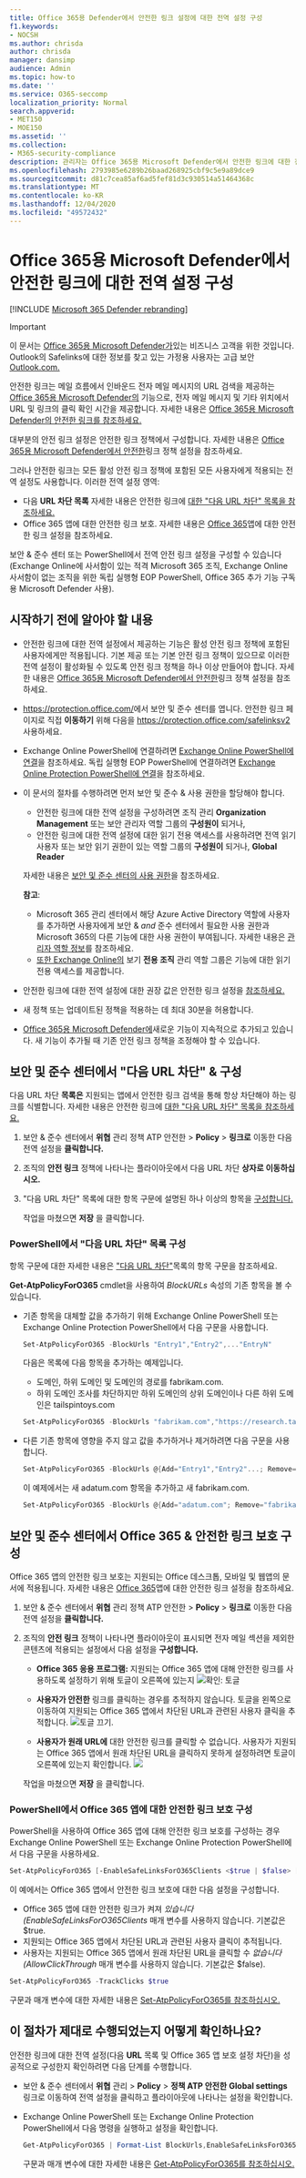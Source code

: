 ```yaml
---
title: Office 365용 Defender에서 안전한 링크 설정에 대한 전역 설정 구성
f1.keywords:
- NOCSH
ms.author: chrisda
author: chrisda
manager: dansimp
audience: Admin
ms.topic: how-to
ms.date: ''
ms.service: O365-seccomp
localization_priority: Normal
search.appverid:
- MET150
- MOE150
ms.assetid: ''
ms.collection:
- M365-security-compliance
description: 관리자는 Office 365용 Microsoft Defender에서 안전한 링크에 대한 전역 설정('다음 URL 차단' 목록 및 Office 365 앱 보호)을 보고 구성하는 방법을 배울 수 있습니다.
ms.openlocfilehash: 2793985e6289b26baad268925cbf9c5e9a89dce9
ms.sourcegitcommit: d81c7cea85af6ad5fef81d3c930514a51464368c
ms.translationtype: MT
ms.contentlocale: ko-KR
ms.lasthandoff: 12/04/2020
ms.locfileid: "49572432"
---
```

# <a name="configure-global-settings-for-safe-links-in-microsoft-defender-for-office-365"></a>Office 365용 Microsoft Defender에서 안전한 링크에 대한 전역 설정 구성

[!INCLUDE [Microsoft 365 Defender rebranding](../includes/microsoft-defender-for-office.md)]

> [!IMPORTANT]
> 이 문서는 [Office 365용 Microsoft Defender가](office-365-atp.md)있는 비즈니스 고객을 위한 것입니다. Outlook의 Safelinks에 대한 정보를 찾고 있는 가정용 사용자는 고급 보안 [Outlook.com.](https://support.microsoft.com/office/882d2243-eab9-4545-a58a-b36fee4a46e2)

안전한 링크는 메일 흐름에서 인바운드 전자 메일 메시지의 URL 검색을 제공하는 [Office 365용 Microsoft Defender의](office-365-atp.md) 기능으로, 전자 메일 메시지 및 기타 위치에서 URL 및 링크의 클릭 확인 시간을 제공합니다. 자세한 내용은 [Office 365용 Microsoft Defender의 안전한 링크를 참조하세요.](atp-safe-links.md)

대부분의 안전 링크 설정은 안전한 링크 정책에서 구성합니다. 자세한 내용은 [Office 365용 Microsoft Defender에서 안전한](set-up-atp-safe-links-policies.md)링크 정책 설정을 참조하세요.

그러나 안전한 링크는 모든 활성 안전 링크 정책에 포함된 모든 사용자에게 적용되는 전역 설정도 사용합니다. 이러한 전역 설정 영역:

- 다음 **URL 차단 목록** 자세한 내용은 안전한 링크에 [대한 "다음 URL 차단" 목록을 참조하세요.](atp-safe-links.md#block-the-following-urls-list-for-safe-links)
- Office 365 앱에 대한 안전한 링크 보호. 자세한 내용은 [Office 365](atp-safe-links.md#safe-links-settings-for-office-365-apps)앱에 대한 안전한 링크 설정을 참조하세요.

보안 & 준수 센터 또는 PowerShell에서 전역 안전 링크 설정을 구성할 수 있습니다(Exchange Online에 사서함이 있는 적격 Microsoft 365 조직, Exchange Online 사서함이 없는 조직을 위한 독립 실행형 EOP PowerShell, Office 365 추가 기능 구독용 Microsoft Defender 사용).

## <a name="what-do-you-need-to-know-before-you-begin"></a>시작하기 전에 알아야 할 내용

- 안전한 링크에 대한 전역 설정에서 제공하는 기능은 활성 안전 링크 정책에 포함된 사용자에게만 적용됩니다. 기본 제공 또는 기본 안전 링크 정책이 있으므로 이러한 전역 설정이 활성화될 수 있도록 안전 링크 정책을 하나 이상 만들어야 합니다. 자세한 내용은 [Office 365용 Microsoft Defender에서 안전한](set-up-atp-safe-links-policies.md)링크 정책 설정을 참조하세요.

- <https://protection.office.com/>에서 보안 및 준수 센터를 엽니다. 안전한 링크 페이지로 직접 **이동하기** 위해 다음을 <https://protection.office.com/safelinksv2> 사용하세요.

- Exchange Online PowerShell에 연결하려면 [Exchange Online PowerShell에 연결](https://docs.microsoft.com/powershell/exchange/connect-to-exchange-online-powershell)을 참조하세요. 독립 실행형 EOP PowerShell에 연결하려면 [Exchange Online Protection PowerShell에 연결](https://docs.microsoft.com/powershell/exchange/connect-to-exchange-online-protection-powershell)을 참조하세요.

- 이 문서의 절차를 수행하려면 먼저 보안 및 준수 & 사용 권한을 할당해야 합니다.
  - 안전한 링크에 대한 전역 설정을 구성하려면 조직 관리 **Organization Management** 또는 보안 관리자 역할 그룹의 **구성원이** 되거나,
  - 안전한 링크에 대한 전역 설정에 대한 읽기 전용 액세스를 사용하려면 전역 읽기 사용자 또는 보안 읽기 권한이 있는 역할 그룹의 **구성원이** 되거나, **Global Reader**

  자세한 내용은 [보안 및 준수 센터의 사용 권한](permissions-in-the-security-and-compliance-center.md)을 참조하세요.

  **참고**:

  - Microsoft 365 관리 센터에서 해당 Azure Active Directory 역할에 사용자를 추가하면 사용자에게 보안 & _and_ 준수 센터에서 필요한 사용 권한과 Microsoft 365의 다른 기능에 대한 사용 권한이 부여됩니다. 자세한 내용은 [관리자 역할 정보](https://docs.microsoft.com/microsoft-365/admin/add-users/about-admin-roles)를 참조하세요.
  - [또한 Exchange Online의](https://docs.microsoft.com/Exchange/permissions-exo/permissions-exo#role-groups) 보기 **전용 조직** 관리 역할 그룹은 기능에 대한 읽기 전용 액세스를 제공합니다.

- 안전한 링크에 대한 전역 설정에 대한 권장 값은 안전한 링크 설정을 [참조하세요.](recommended-settings-for-eop-and-office365-atp.md#safe-links-settings)

- 새 정책 또는 업데이트된 정책을 적용하는 데 최대 30분을 허용합니다.

- [Office 365용 Microsoft Defender에](office-365-atp.md#new-features-in-microsoft-defender-for-office-365)새로운 기능이 지속적으로 추가되고 있습니다. 새 기능이 추가될 때 기존 안전 링크 정책을 조정해야 할 수 있습니다.

## <a name="configure-the-block-the-following-urls-list-in-the-security--compliance-center"></a>보안 및 준수 센터에서 "다음 URL 차단" & 구성

다음 URL 차단 **목록은** 지원되는 앱에서 안전한 링크 검색을 통해 항상 차단해야 하는 링크를 식별합니다. 자세한 내용은 안전한 링크에 [대한 "다음 URL 차단" 목록을 참조하세요.](atp-safe-links.md#block-the-following-urls-list-for-safe-links)

1. 보안 & 준수 센터에서 **위협** 관리 정책 ATP 안전한 \> **Policy** \> **링크로** 이동한 다음 전역 설정을 **클릭합니다.**

2. 조직의 **안전 링크** 정책에 나타나는 플라이아웃에서 다음 URL 차단 **상자로 이동하십시오.**

3. "다음 URL 차단" 목록에 대한 항목 구문에 설명된 하나 이상의 항목을 [구성합니다.](atp-safe-links.md#entry-syntax-for-the-block-the-following-urls-list)

   작업을 마쳤으면 **저장** 을 클릭합니다.

### <a name="configure-the-block-the-following-urls-list-in-powershell"></a>PowerShell에서 "다음 URL 차단" 목록 구성

항목 구문에 대한 자세한 내용은 ["다음 URL 차단"](atp-safe-links.md#entry-syntax-for-the-block-the-following-urls-list)목록의 항목 구문을 참조하세요.

**Get-AtpPolicyForO365** cmdlet을 사용하여 _BlockURLs_ 속성의 기존 항목을 볼 수 있습니다.

- 기존 항목을 대체할 값을 추가하기 위해 Exchange Online PowerShell 또는 Exchange Online Protection PowerShell에서 다음 구문을 사용합니다.

  ```powershell
  Set-AtpPolicyForO365 -BlockUrls "Entry1","Entry2",..."EntryN"
  ```

  다음은 목록에 다음 항목을 추가하는 예제입니다.

  - 도메인, 하위 도메인 및 도메인의 경로를 fabrikam.com.
  - 하위 도메인 조사를 차단하지만 하위 도메인의 상위 도메인이나 다른 하위 도메인은 tailspintoys.com

  ```powershell
  Set-AtpPolicyForO365 -BlockUrls "fabrikam.com","https://research.tailspintoys.com*"
  ```

- 다른 기존 항목에 영향을 주지 않고 값을 추가하거나 제거하려면 다음 구문을 사용합니다.

  ```powershell
  Set-AtpPolicyForO365 -BlockUrls @{Add="Entry1","Entry2"...; Remove="Entry3","Entry4"...}
  ```

  이 예제에서는 새 adatum.com 항목을 추가하고 새 fabrikam.com.

  ```powershell
  Set-AtpPolicyForO365 -BlockUrls @{Add="adatum.com"; Remove="fabrikam"}
  ```

## <a name="configure-safe-links-protection-for-office-365-apps-in-the-security--compliance-center"></a>보안 및 준수 센터에서 Office 365 & 안전한 링크 보호 구성

Office 365 앱의 안전한 링크 보호는 지원되는 Office 데스크톱, 모바일 및 웹앱의 문서에 적용됩니다. 자세한 내용은 [Office 365](atp-safe-links.md#safe-links-settings-for-office-365-apps)앱에 대한 안전한 링크 설정을 참조하세요.

1. 보안 & 준수 센터에서 **위협** 관리 정책 ATP 안전한 \> **Policy** \> **링크로** 이동한 다음 전역 설정을 **클릭합니다.**

2. 조직의 **안전 링크** 정책이 나타나면 플라이아웃이 표시되면 전자 메일 섹션을 제외한 콘텐츠에 적용되는 설정에서 다음 설정을 **구성합니다.**

   - **Office 365 응용 프로그램:** 지원되는 Office 365 앱에 대해 안전한 링크를 사용하도록 설정하기 위해 토글이 오른쪽에 있는지 ![ 확인: 토글 ](../../media/963dfcd0-1765-4306-bcce-c3008c4406b9.png)

   - **사용자가 안전한** 링크를 클릭하는 경우를 추적하지 않습니다. 토글을 왼쪽으로 이동하여 지원되는 Office 365 앱에서 차단된 URL과 관련된 사용자 클릭을 추적합니다. ![ 토글 끄기. ](../../media/scc-toggle-off.png)

   - **사용자가 원래 URL에** 대한 안전한 링크를 클릭할 수 없습니다. 사용자가 지원되는 Office 365 앱에서 원래 차단된 URL을 클릭하지 못하게 설정하려면 토글이 오른쪽에 있는지 확인합니다. ![ ](../../media/963dfcd0-1765-4306-bcce-c3008c4406b9.png)

   작업을 마쳤으면 **저장** 을 클릭합니다.

### <a name="configure-safe-links-protection-for-office-365-apps-in-powershell"></a>PowerShell에서 Office 365 앱에 대한 안전한 링크 보호 구성

PowerShell을 사용하여 Office 365 앱에 대해 안전한 링크 보호를 구성하는 경우 Exchange Online PowerShell 또는 Exchange Online Protection PowerShell에서 다음 구문을 사용하세요.

```powershell
Set-AtpPolicyForO365 [-EnableSafeLinksForO365Clients <$true | $false> [-AllowClickThrough <$true | $false>] [-TrackClicks <$true | $false>]
```

이 예에서는 Office 365 앱에서 안전한 링크 보호에 대한 다음 설정을 구성합니다.

- Office 365 앱에 대한 안전한 링크가 켜져 _있습니다(EnableSafeLinksForO365Clients_ 매개 변수를 사용하지 않습니다. 기본값은 $true.
- 지원되는 Office 365 앱에서 차단된 URL과 관련된 사용자 클릭이 추적됩니다.
- 사용자는 지원되는 Office 365 앱에서 원래 차단된 URL을 클릭할 수 _없습니다(AllowClickThrough_ 매개 변수를 사용하지 않습니다. 기본값은 $false).

```powershell
Set-AtpPolicyForO365 -TrackClicks $true
```

구문과 매개 변수에 대한 자세한 내용은 [Set-AtpPolicyForO365를 참조하십시오.](https://docs.microsoft.com/powershell/module/exchange/set-atppolicyforo365)

## <a name="how-do-you-know-these-procedures-worked"></a>이 절차가 제대로 수행되었는지 어떻게 확인하나요?

안전한 링크에 대한 전역 설정(다음 **URL** 목록 및 Office 365 앱 보호 설정 차단)을 성공적으로 구성한지 확인하려면 다음 단계를 수행합니다.

- 보안 & 준수 센터에서 **위협** 관리 \> **Policy** \> **정책 ATP 안전한** **Global settings** 링크로 이동하여 전역 설정을 클릭하고 플라이아웃에 나타나는 설정을 확인합니다.

- Exchange Online PowerShell 또는 Exchange Online Protection PowerShell에서 다음 명령을 실행하고 설정을 확인합니다.

  ```powershell
  Get-AtpPolicyForO365 | Format-List BlockUrls,EnableSafeLinksForO365Clients,AllowClickThrough,TrackClicks
  ```

  구문과 매개 변수에 대한 자세한 내용은 [Get-AtpPolicyForO365를 참조하십시오.](https://docs.microsoft.com/powershell/module/exchange/get-atppolicyforo365)
